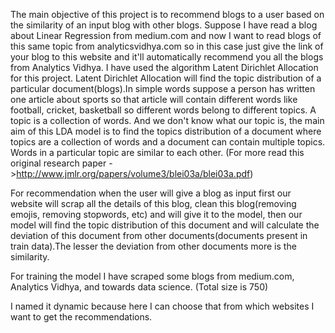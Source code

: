 The main objective of this project is to recommend blogs to a user based on the similarity of an input blog with other blogs. Suppose I have read a blog about Linear Regression from medium.com and now I want to read blogs of this same topic from analyticsvidhya.com  so in this case just give the link of your blog to this website and it'll automatically recommend you all the blogs from Analytics Vidhya. I have used the algorithm Latent Dirichlet Allocation for this project. Latent Dirichlet Allocation will find the topic distribution of a particular document(blogs).In simple words suppose a person has written one article about sports so that article will contain different words like football, cricket, basketball so different words belong to different topics. A topic is a collection of words. And we don't know what our topic is, the main aim of this LDA model is to find the topics distribution of a document where topics are a collection of words and a document can contain multiple topics. Words in a particular topic are similar to each other.
(For more read this original research paper ->http://www.jmlr.org/papers/volume3/blei03a/blei03a.pdf)

For recommendation when the user will give a blog as input first our website will scrap all the details of this blog, clean this blog(removing emojis, removing stopwords, etc) and will give it to the model, then our model will find the topic distribution of this document and will calculate the deviation of this document from other documents(documents present in train data).The lesser the deviation from other documents more is the similarity.

For training the model I have scraped some blogs from medium.com, Analytics Vidhya, and towards data science. (Total size is 750) 

I named it dynamic because here I can choose that from which websites I want to get the recommendations.
